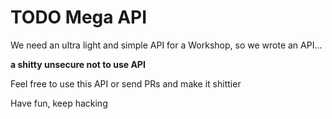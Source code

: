 # TODO Mega API

We need an ultra light and simple API for a Workshop, so we wrote an API...

**a shitty unsecure not to use API**

Feel free to use this API or send PRs and make it shittier

Have fun, keep hacking